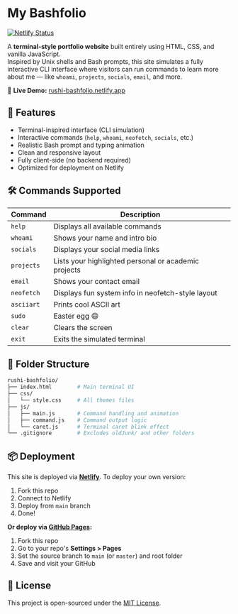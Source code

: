 # My Bashfolio

[![Netlify Status](https://api.netlify.com/api/v1/badges/bc438b2e-9f12-4bbe-987e-d36fcef20a2f/deploy-status)](https://rushi-bashfolio.netlify.app)

<!-- 

[![Netlify Status](https://img.shields.io/badge/-netlify-blue?style=for-the-badge&logo=netlify&logoColor=white
)](https://rushi-bashfolio.netlify.app)


[![Netlify Status](https://camo.githubusercontent.com/a6145c4b94f8e4789628a467c2072924522a99dccc4ffb354f208f03684ad63c/68747470733a2f2f696d672e736869656c64732e696f2f62616467652f6e65746c6966792d737563636573732d627269676874677265656e2e737667
)](https://rushi-bashfolio.netlify.app) -->




A **terminal-style portfolio website** built entirely using HTML, CSS, and vanilla JavaScript.  
Inspired by Unix shells and Bash prompts, this site simulates a fully interactive CLI interface where visitors can run commands to learn more about me — like `whoami`, `projects`, `socials`, `email`, and more.

🔗 **Live Demo:** [rushi-bashfolio.netlify.app](https://rushi-bashfolio.netlify.app)

## 🚀 Features

- Terminal-inspired interface (CLI simulation)
- Interactive commands (`help`, `whoami`, `neofetch`, `socials`, etc.)
- Realistic Bash prompt and typing animation
- Clean and responsive layout
- Fully client-side (no backend required)
- Optimized for deployment on Netlify


## 🛠 Commands Supported

| Command     | Description                                         |
|-------------|-----------------------------------------------------|
| `help`      | Displays all available commands                     |
| `whoami`    | Shows your name and intro bio                       |
| `socials`   | Displays your social media links                    |
| `projects`  | Lists your highlighted personal or academic projects |
| `email`     | Shows your contact email                            |
| `neofetch`  | Displays fun system info in neofetch-style layout   |
| `asciiart`  | Prints cool ASCII art                               |
| `sudo`      | Easter egg 😄                                       |
| `clear`     | Clears the screen                                   |
| `exit`      | Exits the simulated terminal                        |


## 📁 Folder Structure

```bash
rushi-bashfolio/
├── index.html        # Main terminal UI
├── css/
│   └── style.css     # All themes files
├── js/
│   ├── main.js       # Command handling and animation
│   ├── command.js    # Command output logic
│   └── caret.js      # Terminal caret blink effect
└── .gitignore        # Excludes oldJunk/ and other folders
```


## 📦 Deployment

This site is deployed via **[Netlify](https://www.netlify.com/)**. To deploy your own version:

1. Fork this repo
2. Connect to Netlify
3. Deploy from `main` branch
4. Done!

**Or deploy via [GitHub Pages](https://pages.github.com/):**

1. Fork this repo
2. Go to your repo's **Settings > Pages**
3. Set the source branch to `main` (or `master`) and root folder
4. Save and visit your GitHub


## 📄 License

This project is open-sourced under the [MIT License](LICENSE).


<!-- by [@rushhiii](https://github.com/rushhiii) -->